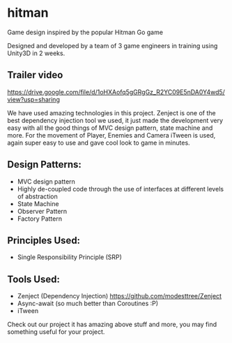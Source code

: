 # hitman
Game design inspired by the popular Hitman Go game

Designed and developed by a team of 3 game engineers in training using Unity3D in 2 weeks. 

## Trailer video 
https://drive.google.com/file/d/1oHXAofq5gGRgGz_R2YC09E5nDA0Y4wd5/view?usp=sharing

We have used amazing technologies in this project. Zenject is one of the best dependency injection tool we used, it just made the development very easy with all the good things of MVC design pattern, state machine and more. For the movement of Player, Enemies and Camera iTween is used, again super easy to use and gave cool look to game in minutes.


## Design Patterns:
* MVC design pattern
* Highly de-coupled code through the use of interfaces at different levels of abstraction
* State Machine
* Observer Pattern
* Factory Pattern

## Principles Used:
* Single Responsibility Principle (SRP)

## Tools Used:
* Zenject (Dependency Injection) https://github.com/modesttree/Zenject
* Async-await (so much better than Coroutines :P)
* iTween

Check out our project it has amazing above stuff and more, you may find something useful for your project.
